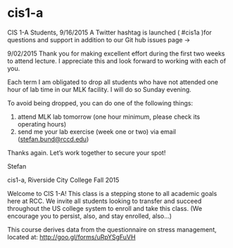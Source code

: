 # cis1-a
CIS 1-A Students, 
9/16/2015
A Twitter hashtag is launched ( #cis1a )for questions and support in addition to our Git hub issues page ->


9/02/2015
Thank you for making excellent effort during the first two weeks to attend lecture. I appreciate this and look forward to working with each of you. 

Each term I am obligated to drop all students who have not attended one hour of lab time in our MLK facility. I will do so Sunday evening. 

To avoid being dropped, you can do one of the following things: 
1) attend MLK lab tomorrow  (one hour minimum, please check its operating hours)
2) send me your lab exercise (week one or two) via email (stefan.bund@rccd.edu)

Thanks again. Let’s work together to secure your spot!

Stefan 


cis1-a, Riverside City College Fall 2015

Welcome to CIS 1-A!
This class is a stepping stone to all academic goals here at RCC. We invite all students looking to transfer and succeed throughout the US college system to enroll and take this class. (We encourage you to persist, also, and stay enrolled, also...)

This course derives data from the questionnaire on stress management, located at: 
http://goo.gl/forms/uRpYSgFuVH


